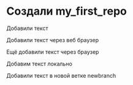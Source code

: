 # Создали my_first_repo

Добавили текст

Добавили текст через веб браузер

Ещё добавили текст через браузер

Добавим текст локально

Добавили текст в новой ветке newbranch
